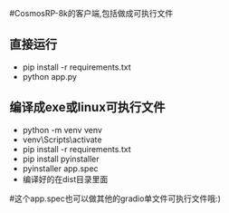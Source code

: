 #CosmosRP-8k的客户端,包括做成可执行文件


## 直接运行
- pip install -r requirements.txt
- python app.py

## 编译成exe或linux可执行文件
- python -m venv venv
- venv\Scripts\activate
- pip install -r requirements.txt
- pip install pyinstaller 
- pyinstaller app.spec
- 编译好的在dist目录里面

#这个app.spec也可以做其他的gradio单文件可执行文件哦:)